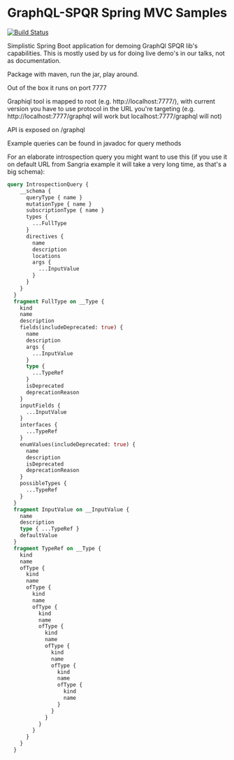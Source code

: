 # GraphQL-SPQR Spring MVC Samples

[![Build Status](https://travis-ci.org/leangen/graphql-spqr-samples.svg?branch=master)](https://travis-ci.org/leangen/graphql-spqr-samples)

Simplistic Spring Boot application for demoing GraphQl SPQR lib's capabilities.
This is mostly used by us for doing live demo's in our talks, not as documentation.

Package with maven, run the jar, play around.

Out of the box it runs on port 7777

Graphiql tool is mapped to root (e.g. http://localhost:7777/), 
with current version you have to use protocol in the URL you're targeting (e.g. http://localhost:7777/graphql will work but localhost:7777/graphql will not)

API is exposed on /graphql

Example queries can be found in javadoc for query methods

For an elaborate introspection query you might want to use this (if you use it on default URL from Sangria example it will take a very long time, as that's a big schema):
```graphql
query IntrospectionQuery {
    __schema {
      queryType { name }
      mutationType { name }
      subscriptionType { name }
      types {
        ...FullType
      }
      directives {
        name
        description
        locations
        args {
          ...InputValue
        }
      }
    }
  }
  fragment FullType on __Type {
    kind
    name
    description
    fields(includeDeprecated: true) {
      name
      description
      args {
        ...InputValue
      }
      type {
        ...TypeRef
      }
      isDeprecated
      deprecationReason
    }
    inputFields {
      ...InputValue
    }
    interfaces {
      ...TypeRef
    }
    enumValues(includeDeprecated: true) {
      name
      description
      isDeprecated
      deprecationReason
    }
    possibleTypes {
      ...TypeRef
    }
  }
  fragment InputValue on __InputValue {
    name
    description
    type { ...TypeRef }
    defaultValue
  }
  fragment TypeRef on __Type {
    kind
    name
    ofType {
      kind
      name
      ofType {
        kind
        name
        ofType {
          kind
          name
          ofType {
            kind
            name
            ofType {
              kind
              name
              ofType {
                kind
                name
                ofType {
                  kind
                  name
                }
              }
            }
          }
        }
      }
    }
  }
```